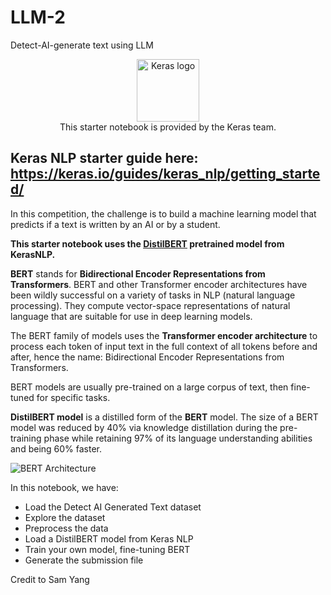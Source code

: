 # LLM-2
Detect-AI-generate text using LLM



<center><img src="https://keras.io/img/logo-small.png" alt="Keras logo" width="100"><br/>
This starter notebook is provided by the Keras team.</center>

## Keras NLP starter guide here: https://keras.io/guides/keras_nlp/getting_started/

In this competition, the challenge is to build a machine learning model that predicts if a text is written by an AI or by a student.

__This starter notebook uses the [DistilBERT](https://arxiv.org/abs/1910.01108) pretrained model from KerasNLP.__


**BERT** stands for **Bidirectional Encoder Representations from Transformers**. BERT and other Transformer encoder architectures have been wildly successful on a variety of tasks in NLP (natural language processing). They compute vector-space representations of natural language that are suitable for use in deep learning models.

The BERT family of models uses the **Transformer encoder architecture** to process each token of input text in the full context of all tokens before and after, hence the name: Bidirectional Encoder Representations from Transformers.

BERT models are usually pre-trained on a large corpus of text, then fine-tuned for specific tasks.

**DistilBERT model** is a distilled form of the **BERT** model. The size of a BERT model was reduced by 40% via knowledge distillation during the pre-training phase while retaining 97% of its language understanding abilities and being 60% faster.



![BERT Architecture](https://www.cse.chalmers.se/~richajo/nlp2019/l5/bert_class.png)



In this notebook, we have:

- Load the Detect AI Generated Text dataset
- Explore the dataset
- Preprocess the data
- Load a DistilBERT model from Keras NLP
- Train your own model, fine-tuning BERT
- Generate the submission file

Credit to Sam Yang

